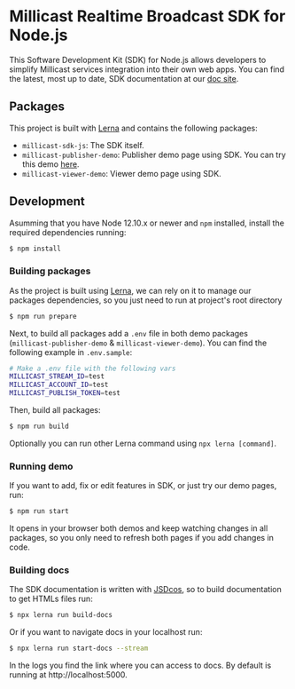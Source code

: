 # Millicast Realtime Broadcast SDK for Node.js
<!-- TODO: Add badges: NPM, build, tests, etc. -->
This Software Development Kit (SDK) for Node.js allows developers to simplify Millicast services integration into their own web apps. You can find the latest, most up to date, SDK documentation at our [doc site](https://link-to-docs.com).


<!-- ## Installation
```sh
$ npm install millicast-sdk-js
``` -->

<!-- ## Usage -->

## Packages
This project is built with [Lerna](https://lerna.js.org/) and contains the following packages:

- `millicast-sdk-js`: The SDK itself.
- `millicast-publisher-demo`: Publisher demo page using SDK. You can try this demo [here](https://demo.millicast.com/?codec=h264&nosimulcast).
- `millicast-viewer-demo`: Viewer demo page using SDK.

## Development
Asumming that you have Node 12.10.x or newer and `npm` installed, install the required dependencies running:
```sh
$ npm install
```
### Building packages
As the project is built using [Lerna](https://lerna.js.org/), we can rely on it to manage our packages dependencies, so you just need to run at project's root directory
```sh
$ npm run prepare
```

Next, to build all packages add a `.env` file in both demo packages (`millicast-publisher-demo` & `millicast-viewer-demo`). You can find the following example in `.env.sample`:
```sh
# Make a .env file with the following vars
MILLICAST_STREAM_ID=test
MILLICAST_ACCOUNT_ID=test
MILLICAST_PUBLISH_TOKEN=test
```

Then, build all packages:
```sh
$ npm run build
```

Optionally you can run other Lerna command using `npx lerna [command]`.

### Running demo
If you want to add, fix or edit features in SDK, or just try our demo pages, run:
```sh
$ npm run start
```
It opens in your browser both demos and keep watching changes in all packages, so you only need to refresh both pages if you add changes in code.

### Building docs
The SDK documentation is written with [JSDcos](https://jsdoc.app/), so to build documentation to get HTMLs files run:
```sh
$ npx lerna run build-docs
```

Or if you want to navigate docs in your localhost run:
```sh
$ npx lerna run start-docs --stream
```
In the logs you find the link where you can access to docs. By default is running at http://localhost:5000.



<!-- ## License -->

